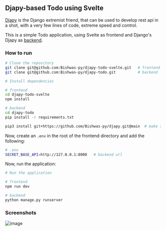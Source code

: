 ## Djapy-based Todo using Svelte

[Djapy](https://github.com/Bishwas-py/djapy) is the Django extremist friend, that can be used to
develop rest api in a shot, with a very few lines of code,
extreme speed and control.

This is a simple Todo application, using Svelte as frontend
and Django's Djapy as [backend](https://github.com/Bishwas-py/djapy-todo).

### How to run

```bash
# Clone the repository
git clone git@github.com:Bishwas-py/djapy-todo-svelte.git   # frontend
git clone git@github.com:Bishwas-py/djapy-todo.git          # backend
```

```bash
# Install dependencies

# frontend
cd djapy-todo-svelte
npm install

# backend
cd djapy-todo
pip install -r requirements.txt

pip3 install git+https://github.com/Bishwas-py/djapy.git@main  # make sure to use the latest djapy for this project
```

Now, create an `.env` in the root of the frontend directory
and add the following:

```bash
# .env
SECRET_BASE_API=http://127.0.0.1:8000   # backend url
```

Now, run the application:
```bash
# Run the application

# frontend
npm run dev

# backend
python manage.py runserver
```

### Screenshots

![image](https://github.com/Bishwas-py/djapy-todo-svelte/assets/42182303/2f603178-c2d2-4d05-8e74-d37c79e7fbb0)


